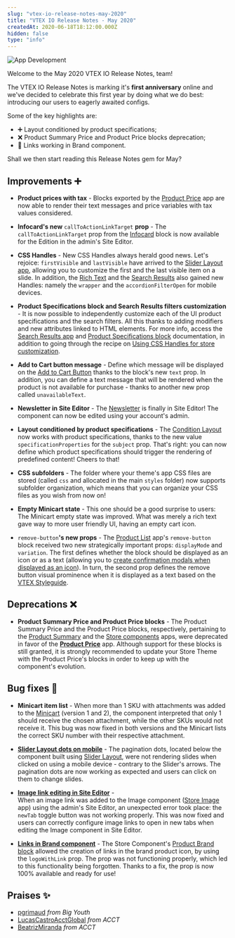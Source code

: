 ```yaml
---
slug: "vtex-io-release-notes-may-2020"
title: "VTEX IO Release Notes - May 2020"
createdAt: 2020-06-18T18:12:00.000Z
hidden: false
type: "info"
---
```

![App Development](https://cdn.jsdelivr.net/gh/vtexdocs/dev-portal-content@main/images/vtex-io-release-notes-may-2020-0.png)

Welcome to the May 2020 VTEX IO Release Notes, team!

The VTEX IO Release Notes is marking it's **first anniversary** online and we've decided to celebrate this first year by doing what we do best: introducing our users to eagerly awaited configs.

Some of the key highlights are:

- ➕ Layout conditioned by product specifications;
- ❌ Product Summary Price and Product Price blocks deprecation;
- 🐛 Links working in Brand component.

Shall we then start reading this Release Notes gem for May?

## Improvements ➕

- **Product prices with tax** - Blocks exported by the [Product Price](https://developers.vtex.com/docs/guides/vtex-product-price) app are now able to render their text messages and price variables with tax values considered.

- **Infocard's new** `callToActionLinkTarget` **prop** - The `callToActionLinkTarget` prop from the [Infocard](https://developers.vtex.com/docs/guides/vtex-store-components-infocard/) block is now available for the Edition in the admin's Site Editor.

- **CSS Handles** - New CSS Handles always herald good news. Let's rejoice: `firstVisible` and `lastVisible` have arrived to the [Slider Layout app](https://developers.vtex.com/docs/guides/vtex-slider-layout), allowing you to customize the first and the last visible item on a slide. In addition, the [Rich Text](https://developers.vtex.com/docs/guides/vtex-rich-text/) and the [Search Results](https://developers.vtex.com/docs/guides/vtex-search-result/) also gained new Handles: namely the `wrapper` and the `accordionFilterOpen` for mobile devices.

- **Product Specifications block and Search Results filters customization** - It is now possible to independently customize each of the UI product specifications and the search filters. All this thanks to adding modifiers and new attributes linked to HTML elements. For more info, access the [Search Results app](https://developers.vtex.com/docs/guides/vtex-search-result/) and [Product Specifications block](https://developers.vtex.com/docs/guides/vtex-store-components-productspecifications/) documentation, in addition to going through the recipe on [Using CSS Handles for store customization](https://developers.vtex.com/docs/guides/vtex-io-documentation-using-css-handles-for-store-customization).

- **Add to Cart button message** - Define which message will be displayed on the [Add to Cart Button](https://developers.vtex.com/docs/guides/vtex-add-to-cart-button) thanks to the block's new `text` prop. In addition, you can define a text message that will be rendered when the product is not available for purchase - thanks to another new prop called `unavailableText`.

- **Newsletter in Site Editor** - The [Newsletter](https://developers.vtex.com/docs/guides/vtex-store-components-newsletter/) is finally in Site Editor! The component can now be edited using your account's admin.

- **Layout conditioned by product specifications** - The [Condition Layout](https://developers.vtex.com/docs/guides/vtex-condition-layout) now works with product specifications, thanks to the new value `specificationProperties` for the `subject` prop. That's right: you can now define which product specifications should trigger the rendering of predefined content! Cheers to that!

- **CSS subfolders** - The folder where your theme's app CSS files are stored (called `css` and allocated in the main `styles` folder) now supports subfolder organization, which means that you can organize your CSS files as you wish from now on!

- **Empty Minicart state** - This one should be a good surprise to users: The Minicart empty state was improved. What was merely a rich text gave way to more user friendly UI, having an empty cart icon.

- `remove-button`**'s new props** - The [Product List](https://developers.vtex.com/docs/apps/vtex.product-list/) app's `remove-button` block received two new strategically important props: `displayMode` and `variation`. The first defines whether the block should be displayed as an icon or as a text (allowing you to [create confirmation modals when displayed as an icon](https://developers.vtex.com/docs/guides/vtex-io-documentation-creating-modals-using-icons)). In turn, the second prop defines the remove button visual prominence when it is displayed as a text based on the [VTEX Styleguide](https://styleguide.vtex.com/#/Components/Forms/Button).

## Deprecations ❌

- **Product Summary Price and Product Price blocks** - The Product Summary Price and the Product Price blocks, respectively, pertaining to the [Product Summary](https://developers.vtex.com/docs/guides/vtex-product-summary) and the [Store components](https://developers.vtex.com/docs/guides/vtex-store-components) apps, were deprecated in favor of the [**Product Price**](https://developers.vtex.com/docs/guides/vtex-product-price/) app. Although support for these blocks is still granted, it is strongly recommended to update your Store Theme with the Product Price's blocks in order to keep up with the component's evolution.

## Bug fixes 🐛

- **Minicart item list** - When more than 1 SKU with attachments was added to the [Minicart](https://developers.vtex.com/docs/guides/vtex-minicart) (version 1 and 2), the component interpreted that only 1 should receive the chosen attachment, while the other SKUs would not receive it. This bug was now fixed in both versions and the Minicart lists the correct SKU number with their respective attachment.

- [**Slider Layout dots on mobile**](https://github.com/vtex-apps/slider-layout/pull/21) - The pagination dots, located below the component built using [Slider Layout](https://vtex.io/docs/components/layout-blocks/vtex.slider-layout), were not rendering slides when clicked on using a mobile device - contrary to the Slider's arrows. The pagination dots are now working as expected and users can click on them to change slides.

- [**Image link editing in Site Editor**](https://github.com/vtex-apps/store-image/pull/15) -  
  When an image link was added to the Image component ([Store Image](https://developers.vtex.com/docs/guides/vtex-store-image/) app) using the admin's Site Editor, an unexpected error took place: the `newTab` toggle button was not working properly. This was now fixed and users can correctly configure image links to open in new tabs when editing the Image component in Site Editor.

- [**Links in Brand component**](https://github.com/vtex-apps/store-components/pull/774) - The Store Component's [Product Brand block](https://developers.vtex.com/docs/guides/vtex-store-components-productbrand/) allowed the creation of links in the brand product icon, by using the `logoWithLink` prop. The prop was not functioning properly, which led to this functionality being forgotten. Thanks to a fix, the prop is now 100% available and ready for use!

## Praises ✨

- [pgrimaud](https://github.com/pgrimaud) _from Big Youth_
- [LucasCastroAcctGlobal](https://github.com/LucasCastroAcctGlobal) _from ACCT_
- [BeatrizMiranda](https://github.com/BeatrizMiranda) _from ACCT_
